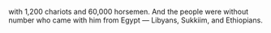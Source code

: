 with 1,200 chariots and 60,000 horsemen. And the people were without number who came with him from Egypt — Libyans, Sukkiim, and Ethiopians.
